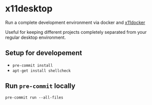 # x11desktop

Run a complete development environment via docker and [x11docker](https://github.com/mviereck/x11docker)

Useful for keeping different projects completely separated from your regular desktop environment.

## Setup for developement

- `pre-commit install`
- `apt-get install shellcheck`

## Run `pre-commit` locally

`pre-commit run --all-files`
